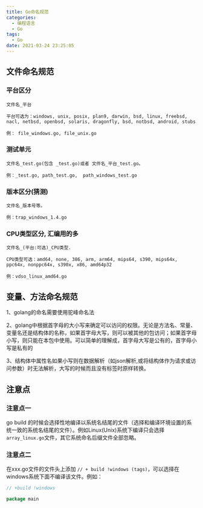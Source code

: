 ```yaml
---
title: Go命名规范
categories:
  - 编程语言
  - Go
tags:
  - Go
date: 2021-03-24 23:25:05
---
```


## 文件命名规范

### 平台区分

```text
文件名_平台

平台可选为：windows, unix, posix, plan9, darwin, bsd, linux, freebsd, nacl, netbsd, openbsd, solaris, dragonfly, bsd, notbsd, android, stubs

例： file_windows.go, file_unix.go
```

### 测试单元

```text
文件名_test.go(包含 _test.go)或者 文件名_平台_test.go。

例：_test.go, path_test.go,  path_windows_test.go
```

### 版本区分(猜测)

```text
文件名_版本号等。

例：trap_windows_1.4.go
```

### CPU类型区分, 汇编用的多

```text
文件名_(平台:可选)_CPU类型.

CPU类型可选：amd64, none, 386, arm, arm64, mips64, s390, mips64x, ppc64x, nonppc64x, s390x, x86, amd64p32

例：vdso_linux_amd64.go
```

## 变量、方法命名规范

1、golang的命名需要使用驼峰命名法

2、golang中根据首字母的大小写来确定可以访问的权限。无论是方法名、常量、变量名还是结构体的名称，如果首字母大写，则可以被其他的包访问；如果首字母小写，则只能在本包中使用。可以简单的理解成，首字母大写是公有的，首字母小写是私有的

3、结构体中属性名如果小写则在数据解析（如json解析,或将结构体作为请求或访问参数）时无法解析，大写的时候而且没有标签时原样转换。

## 注意点

### 注意点一

go build 的时候会选择性地编译以系统名结尾的文件（选择和编译环境设置的系统一致的系统名结尾的文件）。例如Linux(Unix)系统下编译只会选择`array_linux.go`文件，其它系统命名后缀文件全部忽略。

###  注意点二

在xxx.go文件的文件头上添加 `// + build !windows (tags)`，可以选择在windows系统下面不编译该文件。例如：

```go
// +build !windows

package main
```
